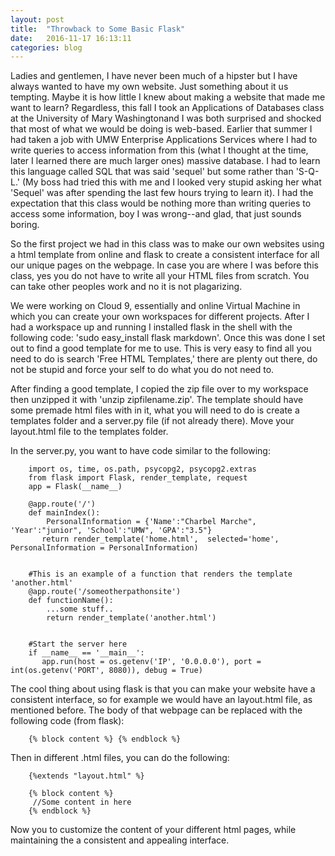 ```yaml
---
layout: post
title:  "Throwback to Some Basic Flask"
date:   2016-11-17 16:13:11
categories: blog
---
```


Ladies and gentlemen, I have never been much of a hipster but I have always wanted to have my own website. Just something about it us tempting. Maybe it is how little I knew about making a website that made me want to learn? Regardless, this fall I took an Applications of Databases class at the University of Mary Washingtonand I was both surprised and shocked that most of what we would be doing is web-based. Earlier that summer I had taken a job with UMW Enterprise Applications Services where I had to write queries to access information from this (what I thought at the time, later I learned there are much larger ones) massive database. I had to learn this language called SQL that was said 'sequel' but some rather than 'S-Q-L.' (My boss had tried this with me and I looked very stupid asking her what 'Sequel' was after spending the last few hours trying to learn it). I had the expectation that this class would be nothing more than writing queries to access some information, boy I was wrong--and glad, that just sounds boring. 

So the first project we had in this class was to make our own websites using a html template from online and flask to create a consistent interface for all our unique pages on the webpage. In case you are where I was before this class, yes you do not have to write all your HTML files from scratch. You can take other peoples work and no it is not plagarizing. 

We were working on Cloud 9, essentially and online Virtual Machine in which you can create your own workspaces for different projects. After I had a workspace up and running I installed flask in the shell with the following code:  'sudo easy_install flask markdown'. Once this was done I set out to find a good template for me to use. This is very easy to find all you need to do is search 'Free HTML Templates,' there are plenty out there, do not be stupid and force your self to do what you do not need to.

After finding a good template, I copied the zip file over to my workspace then unzipped it with 'unzip zipfilename.zip'. The template should have some premade html files with in it, what you will need to do is create a templates folder and a server.py file (if not already there). Move your layout.html file to the templates folder.

In the server.py, you want to have code similar to the following:
```
    import os, time, os.path, psycopg2, psycopg2.extras
    from flask import Flask, render_template, request
    app = Flask(__name__)
    
    @app.route('/')
    def mainIndex(): 
        PersonalInformation = {'Name':"Charbel Marche", 'Year':"junior", 'School':"UMW", 'GPA':"3.5"}
       return render_template('home.html',  selected='home', PersonalInformation = PersonalInformation)
                                         

    #This is an example of a function that renders the template 'another.html'
    @app.route('/someotherpathonsite')
    def functionName():
        ...some stuff..
        return render_template('another.html')
        
        
    #Start the server here
    if __name__ == '__main__':
       app.run(host = os.getenv('IP', '0.0.0.0'), port = int(os.getenv('PORT', 8080)), debug = True)
```    
The cool thing about using flask is that you can make your website have a consistent interface, so for example we would have an layout.html file, as mentioned before. The body of that webpage can be replaced with the following code (from flask):
```
    {% block content %} {% endblock %}
```
    
Then in different .html files, you can do the following:
```
    {%extends "layout.html" %}
    
    {% block content %}
     //Some content in here
    {% endblock %}
```

Now you to customize the content of your different html pages, while maintaining the a consistent and appealing interface.